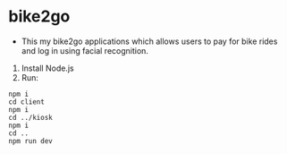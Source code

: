 # bike2go

- This my bike2go applications which allows users to pay for bike rides and log in using facial recognition.


1. Install Node.js
2. Run:
```
npm i
cd client
npm i
cd ../kiosk
npm i
cd ..
npm run dev
```
